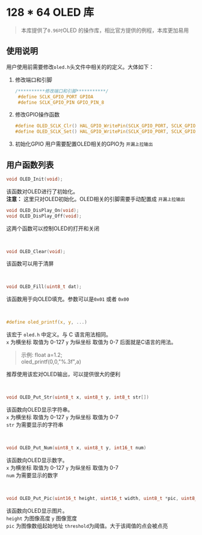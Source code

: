 # 128 * 64 OLED 库
> 本库提供了`0.96吋`OLED 的操作库，相比官方提供的例程，本库更加易用

## 使用说明

用户使用前需要修改`oled.h`头文件中相关的的定义。大体如下：
1. 修改端口和引脚    
   ```c
   /**********修改端口和引脚***********/
    #define SCLK_GPIO_PORT GPIOA
    #define SCLK_GPIO_PIN GPIO_PIN_8
   ```
2. 修改GPIO操作函数
   ```c
   #define OLED_SCLK_Clr() HAL_GPIO_WritePin(SCLK_GPIO_PORT, SCLK_GPIO_PIN, GPIO_PIN_RESET) //SCL
   #define OLED_SCLK_Set() HAL_GPIO_WritePin(SCLK_GPIO_PORT, SCLK_GPIO_PIN, GPIO_PIN_SET)
   ```
3. 初始化GPIO
   用户需要配置OLED相关的GPIO为 `开漏上拉输出`


## 用户函数列表

```c
void OLED_Init(void);
```
该函数对OLED进行了初始化。   
**注意：** 这里只对OLED初始化。OLED相关的引脚需要手动配置成 `开漏上拉输出`
<br>

```c
void OLED_DisPlay_On(void);
void OLED_DisPlay_Off(void);
```
这两个函数可以控制OLED的打开和关闭

<br>

```c
void OLED_Clear(void);
```
该函数可以用于清屏

<br>

```c
void OLED_Fill(uint8_t dat);
```
该函数用于向OLED填充。参数可以是`0x01` 或者 `0x00`

<br>

```c
#define oled_printf(x, y, ...)
```
该宏于 `oled.h` 中定义。与 C 语言用法相同。   
`x` 为横坐标 取值为 0-127 `y` 为纵坐标 取值为 0-7
后面就是C语言的用法。
> 示例: float a=1.2;   
> oled_printf(0,0,"%.3f",a)

推荐使用该宏对OLED输出，可以提供很大的便利

<br>

```c
void OLED_Put_Str(uint8_t x, uint8_t y, int8_t str[])
```
该函数向OLED显示字符串。  
`x` 为横坐标 取值为 0-127 `y` 为纵坐标 取值为 0-7    
`str` 为需要显示的字符串


<br>

```c
void OLED_Put_Num(uint8_t x, uint8_t y, int16_t num)
```
该函数向OLED显示数字。  
`x` 为横坐标 取值为 0-127 `y` 为纵坐标 取值为 0-7    
`num` 为需要显示的数字


<br>

```c
void OLED_Put_Pic(uint16_t height, uint16_t width, uint8_t *pic, uint8_t threshold)

```
该函数向OLED显示图片。  
`height` 为图像高度 `y` 图像宽度   
`pic` 为图像数组起始地址
`threshold`为阈值。大于该阈值的点会被点亮    







